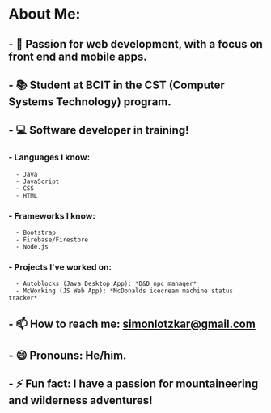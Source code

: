 <!--
**simonlotzkar/simonlotzkar** is a ✨ _special_ ✨ repository because its `README.md` (this file) appears on your GitHub profile.
-->
# About Me:
## - 📲 Passion for web development, with a focus on front end and mobile apps.
## - 📚 Student at BCIT in the CST (Computer Systems Technology) program.
## - 💻 Software developer in training!
   ### - Languages I know: 
      - Java 
      - JavaScript
      - CSS
      - HTML
   ### - Frameworks I know: 
      - Bootstrap
      - Firebase/Firestore
      - Node.js
   ### - Projects I've worked on: 
      - Autoblocks (Java Desktop App): *D&D npc manager*
      - McWorking (JS Web App): *McDonalds icecream machine status tracker*

## - 📫 How to reach me: simonlotzkar@gmail.com
## - 😄 Pronouns: He/him.
## - ⚡ Fun fact: I have a passion for mountaineering and wilderness adventures!

